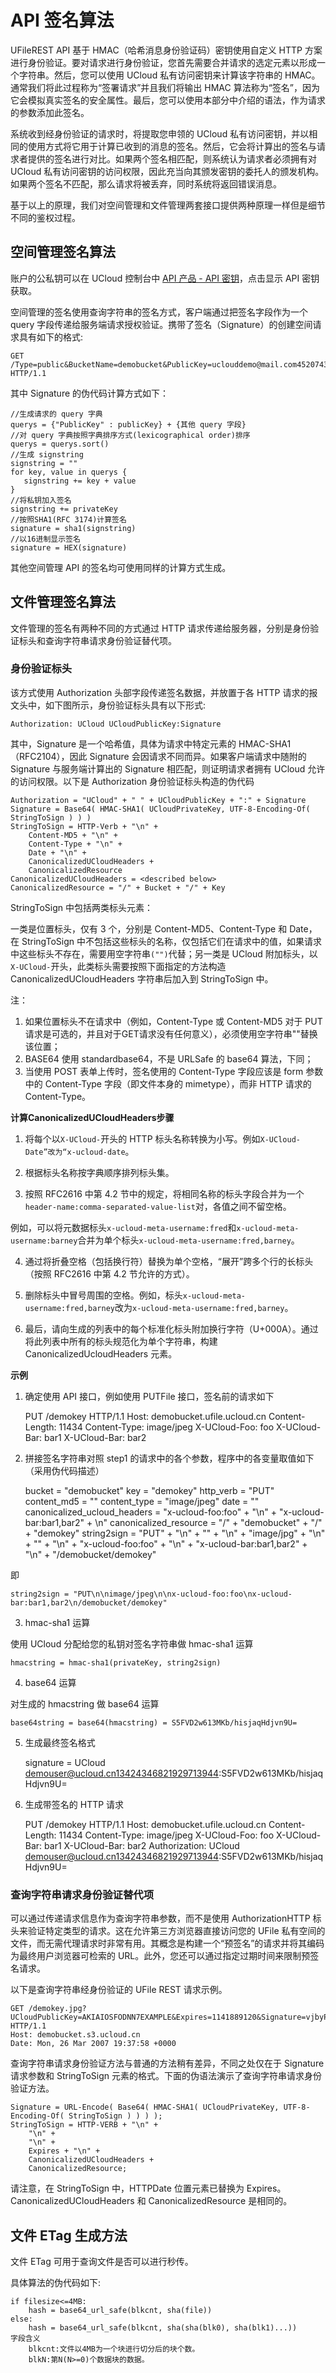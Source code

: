 # API 签名算法

UFileREST API 基于 HMAC（哈希消息身份验证码）密钥使用自定义	HTTP
方案进行身份验证。要对请求进行身份验证，您首先需要合并请求的选定元素以形成一个字符串。然后，您可以使用 UCloud 私有访问密钥来计算该字符串的 HMAC。通常我们将此过程称为“签署请求”并且我们将输出 HMAC 算法称为“签名”，因为它会模拟真实签名的安全属性。最后，您可以使用本部分中介绍的语法，作为请求的参数添加此签名。

系统收到经身份验证的请求时，将提取您申领的 UCloud 私有访问密钥，并以相同的使用方式将它用于计算已收到的消息的签名。然后，它会将计算出的签名与请求者提供的签名进行对比。如果两个签名相匹配，则系统认为请求者必须拥有对 UCloud 私有访问密钥的访问权限，因此充当向其颁发密钥的委托人的颁发机构。如果两个签名不匹配，那么请求将被丢弃，同时系统将返回错误消息。

基于以上的原理，我们对空间管理和文件管理两套接口提供两种原理一样但是细节不同的鉴权过程。

## 空间管理签名算法

账户的公私钥可以在 UCloud 控制台中 [API 产品 - API 密钥](https://console.ucloud.cn/uapi/apikey)，点击显示 API 密钥获取。

空间管理的签名使用查询字符串的签名方式，客户端通过把签名字段作为一个 query 字段传递给服务端请求授权验证。携带了签名（Signature）的创建空间请求具有如下的格式:

    GET /Type=public&BucketName=demobucket&PublicKey=uclouddemo@mail.com45207436768156091&Action=CreateBucket&Signature=13f7989d4a5a8ued83c0e57ah43b3607bc506c7c HTTP/1.1

其中 Signature 的伪代码计算方式如下：

    //生成请求的 query 字典
    querys = {"PublicKey" : publicKey} + {其他 query 字段}
    //对 query 字典按照字典排序方式(lexicographical order)排序
    querys = querys.sort()
    //生成 signstring
    signstring = ""
    for key, value in querys {
       signstring += key + value
    }
    //将私钥加入签名
    signstring += privateKey
    //按照SHA1(RFC 3174)计算签名
    signature = sha1(signstring)
    //以16进制显示签名
    signature = HEX(signature)

其他空间管理 API 的签名均可使用同样的计算方式生成。

## 文件管理签名算法

文件管理的签名有两种不同的方式通过 HTTP 请求传递给服务器，分别是身份验证标头和查询字符串请求身份验证替代项。

### 身份验证标头

该方式使用 Authorization 头部字段传递签名数据，并放置于各 HTTP 请求的报文头中，如下图所示，身份验证标头具有以下形式:

    Authorization: UCloud UCloudPublicKey:Signature

其中，Signature 是一个哈希值，具体为请求中特定元素的 HMAC-SHA1（RFC2104），因此 Signature 会因请求不同而异。如果客户端请求中随附的 Signature 与服务端计算出的 Signature 相匹配，则证明请求者拥有 UCloud 允许的访问权限。以下是 Authorization 身份验证标头构造的伪代码

    Authorization = "UCloud" + " " + UCloudPublicKey + ":" + Signature
    Signature = Base64( HMAC-SHA1( UCloudPrivateKey, UTF-8-Encoding-Of( StringToSign ) ) )
    StringToSign = HTTP-Verb + "\n" +
        Content-MD5 + "\n" +
        Content-Type + "\n" +
        Date + "\n" +
        CanonicalizedUCloudHeaders +
        CanonicalizedResource
    CanonicalizedUCloudHeaders = <described below>
    CanonicalizedResource = "/" + Bucket + "/" + Key

StringToSign 中包括两类标头元素：

一类是位置标头，仅有 3 个，分别是 Content-MD5、Content-Type 和 Date，在 StringToSign 中不包括这些标头的名称，仅包括它们在请求中的值，如果请求中这些标头不存在，需要用空字符串`("")`代替；另一类是 UCloud 附加标头，以`X-UCloud-`开头，此类标头需要按照下面指定的方法构造 CanonicalizedUCloudHeaders 字符串后加入到 StringToSign 中。

注：

1. 如果位置标头不在请求中（例如，Content-Type 或 Content-MD5 对于 PUT 请求是可选的，并且对于GET请求没有任何意义），必须使用空字符串""替换该位置；
2. BASE64 使用 standardbase64，不是 URLSafe 的 base64 算法，下同；
3. 当使用 POST 表单上传时，签名使用的 Content-Type 字段应该是 form 参数中的 Content-Type 字段（即文件本身的 mimetype），而非 HTTP 请求的 Content-Type。

**计算CanonicalizedUCloudHeaders步骤**

1. 将每个以`X-UCloud-`开头的 HTTP 标头名称转换为小写。例如`X-UCloud-Date”改为“x-ucloud-date`。

2. 根据标头名称按字典顺序排列标头集。

3. 按照 RFC2616 中第 4.2 节中的规定，将相同名称的标头字段合并为一个`header-name:comma-separated-value-list`对，各值之间不留空格。

例如，可以将元数据标头`x-ucloud-meta-username:fred`和`x-ucloud-meta-username:barney`合并为单个标头`x-ucloud-meta-username:fred,barney`。

4. 通过将折叠空格（包括换行符）替换为单个空格，“展开”跨多个行的长标头（按照 RFC2616 中第 4.2 节允许的方式）。

5. 删除标头中冒号周围的空格。例如，标头`x-ucloud-meta-username:fred,barney`改为`x-ucloud-meta-username:fred,barney`。

6. 最后，请向生成的列表中的每个标准化标头附加换行字符（U+000A）。通过将此列表中所有的标头规范化为单个字符串，构建 CanonicalizedUcloudHeaders 元素。

**示例**

1. 确定使用 API 接口，例如使用 PUTFile 接口，签名前的请求如下

    PUT /demokey HTTP/1.1
    Host: demobucket.ufile.ucloud.cn
    Content-Length: 11434
    Content-Type: image/jpeg
    X-UCloud-Foo: foo
    X-UCloud-Bar: bar1
    X-UCloud-Bar: bar2

2. 拼接签名字符串对照 step1 的请求中的各个参数，程序中的各变量取值如下（采用伪代码描述）

    bucket = "demobucket"
    key = "demokey"
    http_verb = "PUT"
    content_md5 = "" 
    content_type = "image/jpeg"
    date = "" 
    canonicalized_ucloud_headers = "x-ucloud-foo:foo" + "\n" + "x-ucloud-bar:bar1,bar2" + \n"
    canonicalized_resource = "/" + "demobucket" + "/" + "demokey"
    string2sign = "PUT" + "\n"
        + "" + "\n"
        + "image/jpg" + "\n"
        + "" + "\n"
        + "x-ucloud-foo:foo" + "\n" + "x-ucloud-bar:bar1,bar2" + "\n"
        + "/demobucket/demokey"

即

    string2sign = "PUT\n\nimage/jpeg\n\nx-ucloud-foo:foo\nx-ucloud-bar:bar1,bar2\n/demobucket/demokey"

3. hmac-sha1 运算

使用 UCloud 分配给您的私钥对签名字符串做 hmac-sha1 运算

    hmacstring = hmac-sha1(privateKey, string2sign)

4. base64 运算

对生成的 hmacstring 做 base64 运算

    base64string = base64(hmacstring) = S5FVD2w613MKb/hisjaqHdjvn9U=

5. 生成最终签名格式

    signature = UCloud demouser@ucloud.cn13424346821929713944:S5FVD2w613MKb/hisjaqHdjvn9U=

6. 生成带签名的 HTTP 请求

    PUT /demokey HTTP/1.1
    Host: demobucket.ufile.ucloud.cn
    Content-Length: 11434
    Content-Type: image/jpeg
    X-UCloud-Foo: foo
    X-UCloud-Bar: bar1
    X-UCloud-Bar: bar2
    Authorization: UCloud demouser@ucloud.cn13424346821929713944:S5FVD2w613MKb/hisjaqHdjvn9U=

### 查询字符串请求身份验证替代项

可以通过传递请求信息作为查询字符串参数，而不是使用 AuthorizationHTTP 标头来验证特定类型的请求。这在允许第三方浏览器直接访问您的 UFile 私有空间的文件，而无需代理请求时非常有用。其概念是构建一个“预签名”的请求并将其编码为最终用户浏览器可检索的 URL。此外，您还可以通过指定过期时间来限制预签名请求。

以下是查询字符串经身份验证的 UFile REST 请求示例。

    GET /demokey.jpg?UCloudPublicKey=AKIAIOSFODNN7EXAMPLE&Expires=1141889120&Signature=vjbyPxybdZaNmGa%2ByT272YEAiv4%3D HTTP/1.1
    Host: demobucket.s3.ucloud.cn
    Date: Mon, 26 Mar 2007 19:37:58 +0000

查询字符串请求身份验证方法与普通的方法稍有差异，不同之处仅在于 Signature 请求参数和 StringToSign 元素的格式。下面的伪语法演示了查询字符串请求身份验证方法。

``` 
Signature = URL-Encode( Base64( HMAC-SHA1( UCloudPrivateKey, UTF-8-Encoding-Of( StringToSign ) ) ) );
StringToSign = HTTP-VERB + "\n" +
    "\n" +
    "\n" +
    Expires + "\n" +
    CanonicalizedUCloudHeaders +
    CanonicalizedResource; 
```

请注意，在 StringToSign 中，HTTPDate 位置元素已替换为 Expires。CanonicalizedUCloudHeaders 和 CanonicalizedResource 是相同的。

## 文件 ETag 生成方法

文件 ETag 可用于查询文件是否可以进行秒传。

具体算法的伪代码如下:

    if filesize<=4MB:
        hash = base64_url_safe(blkcnt, sha(file))
    else:
        hash = base64_url_safe(blkcnt, sha(sha(blk0), sha(blk1)...))
    字段含义
        blkcnt:文件以4MB为一个块进行切分后的块个数。
        blkN:第N(N>=0)个数据块的数据。
